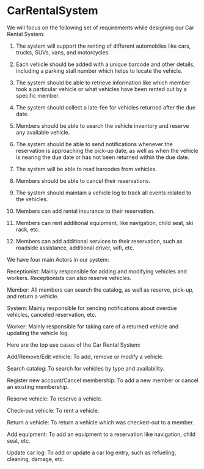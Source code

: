 # CarRentalSystem

We will focus on the following set of requirements while designing our Car Rental System:

1) The system will support the renting of different automobiles like cars, trucks, SUVs, vans, and motorcycles.

2) Each vehicle should be added with a unique barcode and other details, including a parking stall number which helps to locate the vehicle.

3) The system should be able to retrieve information like which member took a particular vehicle or what vehicles have been rented out by a specific member.

4) The system should collect a late-fee for vehicles returned after the due date.

5) Members should be able to search the vehicle inventory and reserve any available vehicle.

6) The system should be able to send notifications whenever the reservation is approaching the pick-up date, as well as when the vehicle is nearing the due date or has not been returned within the due date.

7) The system will be able to read barcodes from vehicles.

8) Members should be able to cancel their reservations.

9) The system should maintain a vehicle log to track all events related to the vehicles.

10) Members can add rental insurance to their reservation.

11) Members can rent additional equipment, like navigation, child seat, ski rack, etc.

12) Members can add additional services to their reservation, such as roadside assistance, additional driver, wifi, etc.


We have four main Actors in our system:

Receptionist: Mainly responsible for adding and modifying vehicles and workers. Receptionists can also reserve vehicles.

Member: All members can search the catalog, as well as reserve, pick-up, and return a vehicle.

System: Mainly responsible for sending notifications about overdue vehicles, canceled reservation, etc.

Worker: Mainly responsible for taking care of a returned vehicle and updating the vehicle log.

Here are the top use cases of the Car Rental System:

Add/Remove/Edit vehicle: To add, remove or modify a vehicle.

Search catalog: To search for vehicles by type and availability.

Register new account/Cancel membership: To add a new member or cancel an existing membership.

Reserve vehicle: To reserve a vehicle.

Check-out vehicle: To rent a vehicle.

Return a vehicle: To return a vehicle which was checked-out to a member.

Add equipment: To add an equipment to a reservation like navigation, child seat, etc.

Update car log: To add or update a car log entry, such as refueling, cleaning, damage, etc.

